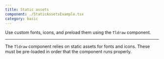 ```yaml
---
title: Static assets
component: ./StaticAssetsExample.tsx
category: basic
---
```


Use custom fonts, icons, and preload them using the `Tldraw` component.

---

The `Tldraw` component relies on static assets for fonts and icons. These must be pre-loaded in order that the component runs properly.
